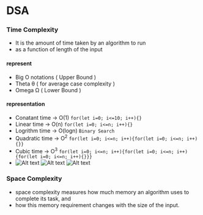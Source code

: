# DSA

### Time Complexity
- It is the amount of time taken by an algorithm to run
- as a function of length of the input

#### represent
-  Big O notations ( Upper Bound )
-  Theta θ         ( for average case complexity )
-  Omega Ω         ( Lower Bound )

#### representation
- Conatant time  -> O(1) ```for(let i=0; i<=10; i++){}```
- Linear time    -> O(n)  ```for(let i=0; i<=n; i++){}```
- Logrithm time  -> O(logn) ```Binary Search ```
- Quadratic time -> O<sup>2</sup> ```for(let i=0; i<=n; i++){for(let i=0; i<=n; i++){}}```
- Cubic time     -> O<sup>3</sup> ```for(let i=0; i<=n; i++){for(let i=0; i<=n; i++){for(let i=0; i<=n; i++){}}}```
- ![Alt text](https://res.cloudinary.com/dnknslaku/image/upload/h_300,w_300/v1733297836/Screenshot_2147_udu0s9.png) ![Alt text](https://res.cloudinary.com/dnknslaku/image/upload/h_250,w_250/v1733298823/Screenshot_2148_mgydei.png) ![Alt text](https://res.cloudinary.com/dnknslaku/image/upload/h_250,w_250/v1733298831/Screenshot_2150_hsa43b.png)
  
### Space Complexity
-  space complexity measures how much memory an algorithm uses to complete its task, and
-   how this memory requirement changes with the size of the input.

